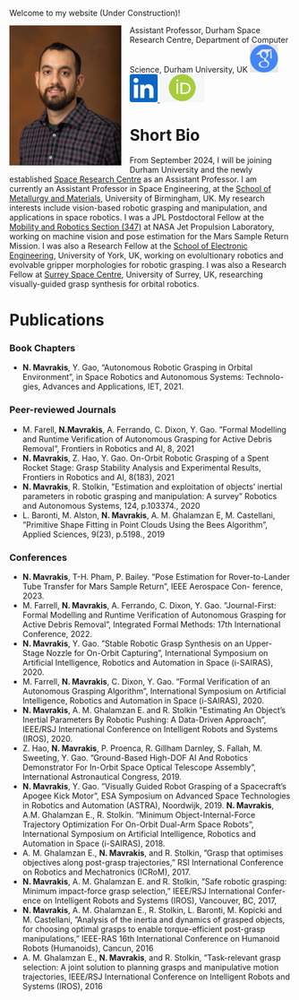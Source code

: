 <!---
<html>
    <head>
    <style>
    body {
      background-image: url('{{ site.baseurl }}/assets/img/moon.jpg');
      background-repeat: no-repeat;
      background-attachment: fixed;  
      background-size: cover; 
    }
    </style>
    </head>

</html>
-->

<head>
    <style>
        .image-left {
            float: left;
            margin-right: 15px;
        }
    </style>
</head>

Welcome to my website (Under Construction)!


<img src="/assets/img/pic_mavrakis.jpg" class="image-left" style="max-width:200px;"/>
 Assistant Professor, Durham Space Research Centre, Department of Computer Science, Durham University, UK

<a href="https://scholar.google.com/citations?user=EPWOYFIAAAAJ&hl=en&oi=ao">
  <img src="/assets/img/scholar.png" height="50" />
</a>
<a href="https://www.linkedin.com/in/nikos-mavrakis-410872108/">
  <img src="/assets/img/linkedin.png" height="50" />
</a>
<a href="https://orcid.org/0000-0002-3138-2633">
  <img src="/assets/img/orcid.png" height="50" />
</a>



# Short Bio
From September 2024, I will be joining Durham University and the newly established [Space Research Centre](https://www.durham.ac.uk/research/institutes-and-centres/space-research-centre/) as an Assistant Professor. I am currently an Assistant Professor in Space Engineering, at the [School of Metallurgy and Materials](https://www.birmingham.ac.uk/schools/metallurgy-materials), University of Birmingham, UK. My research interests include vision-based robotic grasping and manipulation, and applications in space robotics. I was a JPL Postdoctoral Fellow at the [Mobility and Robotics Section (347)](https://www-robotics.jpl.nasa.gov/) at NASA Jet Propulsion Laboratory, working on machine vision and pose estimation for the Mars Sample Return Mission. I was also a Research Fellow at the [School of Electronic Engineering](https://www.york.ac.uk/physics-engineering-technology/), University of York, UK, working on evolultionary robotics and evolvable gripper morphologies for robotic grasping. I was also a Research Fellow at [Surrey Space Centre](https://www.surrey.ac.uk/surrey-space-centre), University of Surrey, UK, researching visually-guided grasp synthesis for orbital robotics.


# Publications 

### Book Chapters
* **N. Mavrakis**, Y. Gao, “Autonomous Robotic Grasping in Orbital Environment”, in Space Robotics and Autonomous Systems: Technolo-
gies, Advances and Applications, IET, 2021.

### Peer-reviewed Journals
* M. Farell, **N.Mavrakis**, A. Ferrando, C. Dixon, Y. Gao. ”Formal Modelling and Runtime Verification of Autonomous Grasping for Active Debris
Removal”, Frontiers in Robotics and AI, 8, 2021
* **N. Mavrakis**, Z. Hao, Y. Gao. On-Orbit Robotic Grasping of a Spent Rocket Stage: Grasp Stability Analysis and Experimental Results,
Frontiers in Robotics and AI, 8(183), 2021
* **N. Mavrakis**, R. Stolkin, ”Estimation and exploitation of objects’ inertial parameters in robotic grasping and manipulation: A survey”
Robotics and Autonomous Systems, 124, p.103374., 2020
* L. Baronti, M. Alston, **N. Mavrakis**, A. M. Ghalamzan E, M. Castellani, ”Primitive Shape Fitting in Point Clouds Using the Bees Algorithm”, Applied
Sciences, 9(23), p.5198., 2019

### Conferences

* **N. Mavrakis**, T-H. Pham, P. Bailey. ”Pose Estimation for Rover-to-Lander Tube Transfer for Mars Sample Return”, IEEE Aerospace Con-
ference, 2023.
* M. Farrell, **N. Mavrakis**, A. Ferrando, C. Dixon, Y. Gao. ”Journal-First: Formal Modelling and Runtime Verification of Autonomous Grasping for
Active Debris Removal”, Integrated Formal Methods: 17th International Conference, 2022.
* **N. Mavrakis**, Y. Gao. ”Stable Robotic Grasp Synthesis on an Upper-Stage Nozzle for On-Orbit Capturing”, International Symposium on Artificial
Intelligence, Robotics and Automation in Space (i-SAIRAS), 2020.
* M. Farrell, **N. Mavrakis**, C. Dixon, Y. Gao. ”Formal Verification of an Autonomous Grasping Algorithm”, International Symposium on Artificial
Intelligence, Robotics and Automation in Space (i-SAIRAS), 2020.
* **N. Mavrakis**, A. M. Ghalamzan E. and R. Stolkin ”Estimating An Object’s Inertial Parameters By Robotic Pushing: A Data-Driven Approach”,
IEEE/RSJ International Conference on Intelligent Robots and Systems (IROS), 2020.
* Z. Hao, **N. Mavrakis**, P. Proenca, R. Gillham Darnley, S. Fallah, M. Sweeting, Y. Gao. ”Ground-Based High-DOF AI And Robotics Demonstrator For
In-Orbit Space Optical Telescope Assembly”, International Astronautical Congress, 2019.
* **N. Mavrakis**, Y. Gao. ”Visually Guided Robot Grasping of a Spacecraft’s Apogee Kick Motor”, ESA Symposium on Advanced Space Technologies
in Robotics and Automation (ASTRA), Noordwijk, 2019.
**N. Mavrakis**, A.M. Ghalamzan E., R. Stolkin. ”Minimum Object-Internal-Force Trajectory Optimization For On-Orbit Dual-Arm Space Robots”,
International Symposium on Artificial Intelligence, Robotics and Automation in Space (i-SAIRAS), 2018.
* A. M. Ghalamzan E., **N. Mavrakis**, and R. Stolkin, ”Grasp that optimises objectives along post-grasp trajectories,” RSI International Conference
on Robotics and Mechatronics (ICRoM), 2017.
* **N. Mavrakis**, A. M. Ghalamzan E. and R. Stolkin, ”Safe robotic grasping: Minimum impact-force grasp selection,” IEEE/RSJ International Confer-
ence on Intelligent Robots and Systems (IROS), Vancouver, BC, 2017,
* **N. Mavrakis**, A. M. Ghalamzan E., R. Stolkin, L. Baronti, M. Kopicki and M. Castellani, ”Analysis of the inertia and dynamics of grasped objects, for
choosing optimal grasps to enable torque-efficient post-grasp manipulations,” IEEE-RAS 16th International Conference on Humanoid Robots
(Humanoids), Cancun, 2016
* A. M. Ghalamzan E., **N. Mavrakis**, and R. Stolkin, ”Task-relevant grasp selection: A joint solution to planning grasps and manipulative motion
trajectories, IEEE/RSJ International Conference on Intelligent Robots and Systems (IROS), 2016